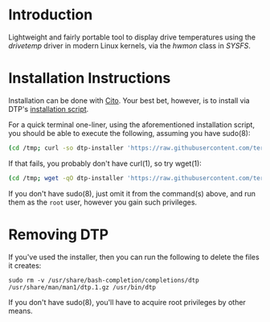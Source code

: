 # Introduction

Lightweight and fairly portable tool to display drive temperatures using the _drivetemp_ driver in modern Linux kernels, via the _hwmon_ class in _SYSFS_.

# Installation Instructions

Installation can be done with [Cito](https://github.com/terminalforlife/Extra/blob/master/source/cito). Your best bet, however, is to install via DTP's [installation script](https://github.com/terminalforlife/PerlProjects/blob/master/source/dtp/dtp-installer).

For a quick terminal one-liner, using the aforementioned installation script, you should be able to execute the following, assuming you have sudo(8):

```sh
(cd /tmp; curl -so dtp-installer 'https://raw.githubusercontent.com/terminalforlife/PerlProjects/master/source/dtp/dtp-installer' && sudo \sh dtp-installer; rm dtp-installer)
```

If that fails, you probably don't have curl(1), so try wget(1):

```sh
(cd /tmp; wget -qO dtp-installer 'https://raw.githubusercontent.com/terminalforlife/PerlProjects/master/source/dtp/dtp-installer' && sudo \sh dtp-installer; rm dtp-installer)
```

If you don't have sudo(8), just omit it from the command(s) above, and run them as the `root` user, however you gain such privileges.

# Removing DTP

If you've used the installer, then you can run the following to delete the files it creates:

```
sudo rm -v /usr/share/bash-completion/completions/dtp /usr/share/man/man1/dtp.1.gz /usr/bin/dtp
```

If you don't have sudo(8), you'll have to acquire root privileges by other means.
